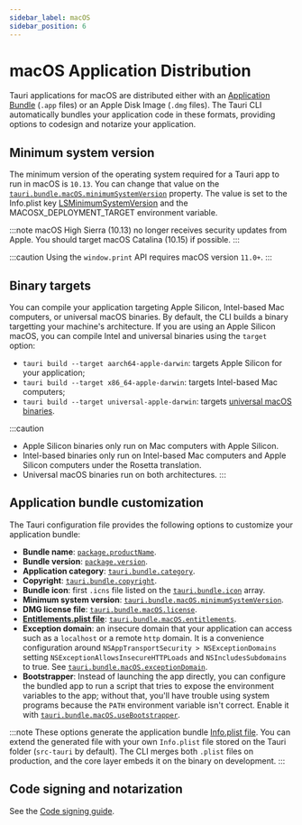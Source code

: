 ```yaml
---
sidebar_label: macOS
sidebar_position: 6
---
```


# macOS Application Distribution

Tauri applications for macOS are distributed either with an [Application Bundle] (`.app` files) or an Apple Disk Image (`.dmg` files). The Tauri CLI automatically bundles your application code in these formats, providing options to codesign and notarize your application.

## Minimum system version

The minimum version of the operating system required for a Tauri app to run in macOS is `10.13`. You can change that value on the [`tauri.bundle.macOS.minimumSystemVersion`] property. The value is set to the Info.plist key [LSMinimumSystemVersion] and the MACOSX_DEPLOYMENT_TARGET environment variable.

:::note
macOS High Sierra (10.13) no longer receives security updates from Apple. You should target macOS Catalina (10.15) if possible.
:::

:::caution
Using the `window.print` API requires macOS version `11.0+`.
:::

## Binary targets

You can compile your application targeting Apple Silicon, Intel-based Mac computers, or universal macOS binaries. By default, the CLI builds a binary targetting your machine's architecture. If you are using an Apple Silicon macOS, you can compile Intel and universal binaries using the `target` option:

- `tauri build --target aarch64-apple-darwin`: targets Apple Silicon for your application;
- `tauri build --target x86_64-apple-darwin`: targets Intel-based Mac computers;
- `tauri build --target universal-apple-darwin`: targets [universal macOS binaries].

:::caution
- Apple Silicon binaries only run on Mac computers with Apple Silicon.
- Intel-based binaries only run on Intel-based Mac computers and Apple Silicon computers under the Rosetta translation.
- Universal macOS binaries run on both architectures.
:::

## Application bundle customization

The Tauri configuration file provides the following options to customize your application bundle:

- **Bundle name**: [`package.productName`].
- **Bundle version**: [`package.version`].
- **Application category**: [`tauri.bundle.category`].
- **Copyright**: [`tauri.bundle.copyright`].
- **Bundle icon**: first `.icns` file listed on the [`tauri.bundle.icon`] array.
- **Minimum system version**: [`tauri.bundle.macOS.minimumSystemVersion`].
- **DMG license file**: [`tauri.bundle.macOS.license`].
- **[Entitlements.plist file]**: [`tauri.bundle.macOS.entitlements`].
- **Exception domain**: an insecure domain that your application can access such as a `localhost` or a remote `http` domain. It is a convenience configuration around `NSAppTransportSecurity > NSExceptionDomains` setting `NSExceptionAllowsInsecureHTTPLoads` and `NSIncludesSubdomains` to true. See [`tauri.bundle.macOS.exceptionDomain`].
- **Bootstrapper**: Instead of launching the app directly, you can configure the bundled app to run a script that tries to expose the environment variables to the app; without that, you'll have trouble using system programs because the `PATH` environment variable isn't correct. Enable it with [`tauri.bundle.macOS.useBootstrapper`].

:::note
These options generate the application bundle [Info.plist file]. You can extend the generated file with your own `Info.plist` file stored on the Tauri folder (`src-tauri` by default). The CLI merges both `.plist` files on production, and the core layer embeds it on the binary on development.
:::

## Code signing and notarization

See the [Code signing guide].

[application bundle]: https://developer.apple.com/library/archive/documentation/CoreFoundation/Conceptual/CFBundles/BundleTypes/BundleTypes.html
[`tauri.bundle.macos.minimumsystemversion`]: ../../api/config#tauri.bundle.macOS.minimumSystemVersion
[lsminimumsystemversion]: https://developer.apple.com/documentation/bundleresources/information_property_list/lsminimumsystemversion
[universal macos binaries]: https://developer.apple.com/documentation/apple-silicon/building-a-universal-macos-binary
[`package.productname`]: ../../api/config/#package.productName
[`package.version`]: ../../api/config/#package.version
[`tauri.bundle.category`]: ../../api/config/#tauri.bundle.category
[`tauri.bundle.copyright`]: ../../api/config/#tauri.bundle.copyright
[`tauri.bundle.icon`]: ../../api/config/#tauri.bundle.icon
[`tauri.bundle.macos.minimumsystemversion`]: ../../api/config/#tauri.bundle.macOS.minimumSystemVersion
[`tauri.bundle.macos.license`]: ../../api/config/#tauri.bundle.macOS.license
[entitlements.plist file]: https://developer.apple.com/documentation/bundleresources/entitlements
[`tauri.bundle.macos.entitlements`]: ../../api/config/#tauri.bundle.macOS.entitlements
[`tauri.bundle.macos.exceptiondomain`]: ../../api/config/#tauri.bundle.macOS.exceptionDomain
[`tauri.bundle.macos.usebootstrapper`]: ../../api/config#tauri.bundle.deb.useBootstrapper
[info.plist file]: https://developer.apple.com/library/archive/documentation/General/Reference/InfoPlistKeyReference/Introduction/Introduction.html
[code signing guide]: ./sign-macos
